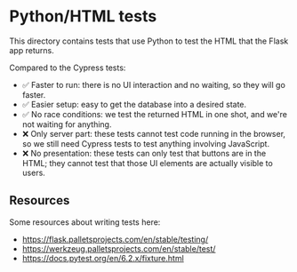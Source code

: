 # Python/HTML tests

This directory contains tests that use Python to test the HTML that the Flask
app returns.

Compared to the Cypress tests:

- ✅ Faster to run: there is no UI interaction and no waiting, so they will go faster.
- ✅ Easier setup: easy to get the database into a desired state.
- ✅ No race conditions: we test the returned HTML in one shot, and we're not waiting
  for anything.
- ❌ Only server part: these tests cannot test code running in the browser, so we still
  need Cypress tests to test anything involving JavaScript.
- ❌ No presentation: these tests can only test that buttons are in the HTML; they cannot
  test that those UI elements are actually visible to users.


## Resources

Some resources about writing tests here:

- <https://flask.palletsprojects.com/en/stable/testing/>
- <https://werkzeug.palletsprojects.com/en/stable/test/>
- <https://docs.pytest.org/en/6.2.x/fixture.html>
